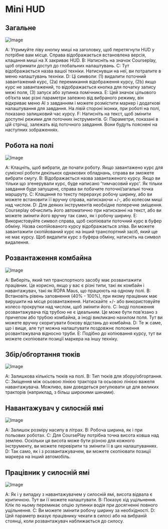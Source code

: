 # Mini HUD

## Загальне

![Image](/home/runner/work/CourseplayHelp/CourseplayHelp/minihudhelp_general_0_0_478_305.png)


A: Утримуйте ліву кнопку миші на заголовку, щоб перетягнути HUD у потрібне вам місце. Справа відображається встановлена версія, клацання миші на Х закриває HUD.
B: Натисніть на значок Courseplay, щоб отримати доступ до глобальних налаштувань.
C: Тут відображається назва вашої техніки. Натиснувши на неї, ви потрапите в меню налаштувань техніки.
D: Ці символи: (1) видалити поточний завантажений курс, (2a) перемикання відображення курсу, (2b) якщо курс не завантажений, то відображається кнопка для початку запису межі поля, (3) запуск або зупинка помічника.
E: Цей значок цільового об’єкта має різні параметри залежно від вибраного режиму, він відкриває меню AI з завданням і можете розмістити маркер і додаткові налаштування для завдання. На лівій стороні іконки, при роботі на полі, показано залишковий час курсу.
F: Натисніть на текст, щоб змінити доступні режими для поточних інструментів.
G: Параметри, показані в цій стрічці, залежать від поточного завдання. Вони будуть пояснені на наступних зображеннях.


## Робота на полі

![Image](/home/runner/work/CourseplayHelp/CourseplayHelp/minihudhelp_fieldwork_0_0_478_305.png)


A: Клацніть, щоб вибрати, де почати роботу. Якщо завантажено курс для сумісної роботи декількох однакових обладнань, справа ви зможете вибрати смугу.
B: Відображається назва завантаженого курсу. Якщо ви тільки що згенерували курс, буде написано 'тимчасовий курс'. Як тільки завдання буде запущене, справа ви побачите поточні/загальні точка маршруту.
C: Клацання по тексту перерахує робочу ширину, або ви можете встановити її вручну справа, натискаючи +/-, або колесом миші над числом.
D: Для деяких інструментів необхідне поперечне зміщення. Courseplay обчислить його автоматично при натисканні на текст, або ви можете змінити його вручну так само, як і робочу ширину.
E: Використовуйте символ справа, щоб скопіювати поточний курс в буфер обміну. Назва скопійованого курсу відображається зліва. Ви можете завантажити скопійований курс на інший транспортний засіб, який ще не має курсу. Щоб видалити курс з буфера обміну, натисніть на символ видалення.


## Розвантаження комбайна

![Image](/home/runner/work/CourseplayHelp/CourseplayHelp/minihudhelp_combineunload_0_0_478_305.png)


A: Виберіть, який тип транспортного засобу має розвантажити працівник. Це корисно, якщо у вас є різні типи, такі як комбайн і навантажувач, такі як ROPA Maus, що працюють на одному полі.
B: Встановіть рівень заповнення (40% - 100%), при якому працівник має вирушити на місце розвантаження. Натискайте +/- або використовуйте колесо прокрутки над числом, щоб змінити його.
C: Іноді положення розвантажувача під трубою не є ідеальним. Це може бути пов’язано з причепом або трубою комбайна, а іноді викликано нахилом поля. Тут ви можете вручну скоригувати бокову відстань до комбайна.
D: Те ж саме, що і вище, але тут можна налаштувати поздовжнє положення розвантажувача відносно труби.
E: Подібно до копіювання курсу, тут ви можете скопіювати позиції маркера на іншу техніку.


## Збір/обгортання тюків

![Image](/home/runner/work/CourseplayHelp/CourseplayHelp/minihudhelp_balecollect_0_0_478_305.png)


A: Залишкова кількість тюків на полі.
B: Тип тюків для збору/обгортання.
C: Зміщення між осьовою лінією трактора та осьовою лінією важеля навантажувача. Можливо, вам доведеться регулювати це для великих тракторів (наприклад, з більш широкими шинами).


## Навантажувач у силосній ямі

![Image](/home/runner/work/CourseplayHelp/CourseplayHelp/minihudhelp_siloloader_0_0_478_305.png)


A: Залишок розміру насипу в літрах.
B: Робоча ширина, як і при польових роботах.
C: Для CoursePlay потрібна точна висота ковша над землею. Оскільки ця висота може бути різною для кожного інструменту, ви можете перевірити та змінити її в цих налаштуваннях.
D: Так само, як і з розвантажувачем, ви можете скопіювати позиції маркера на інший автомобіль.


## Працівник у силосній ямі

![Image](/home/runner/work/CourseplayHelp/CourseplayHelp/minihudhelp_siloworker_0_0_478_305.png)


A: Як і у випадку з навантажувачем у силосній ямі, висота відвала є критичною. Тут ви її можете налаштувати.
B: Показує хід ущільнення. Клік по ньому перемикає опцію зупинки водія при досягненні повного ущільнення.
C: Ви можете змінити робочу ширину за необхідності.
D: Цей параметр вказує працівнику чекати в силосі або на вибраній стоянці, коли розвантажувач наближається до силосу.


